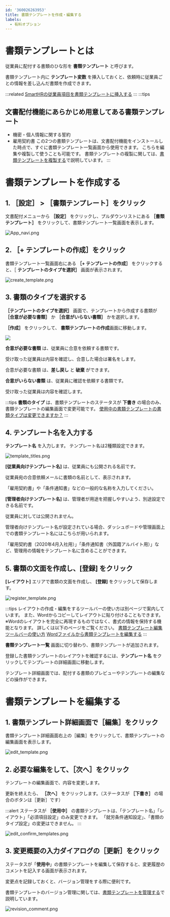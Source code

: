 ```yaml
---
id: '360026263953'
title: 書類テンプレートを作成・編集する
labels:
  - 有料オプション
---
```

# 書類テンプレートとは

従業員に配付する書類のひな形を **書類テンプレート** と呼びます。

書類テンプレート内に **テンプレート変数** を挿入しておくと、依頼時に従業員ごとの情報を差し込んだ書類を作成できます。

:::related
[SmartHRの従業員項目を書類テンプレートに挿入する](https://knowledge.smarthr.jp/hc/ja/articles/360036818773)
:::
:::tips
## 文書配付機能にあらかじめ用意してある書類テンプレート
- 機密・個人情報に関する誓約
- 雇用契約書
この2つの書類テンプレートは、文書配付機能をインストールした時点で、すぐに書類テンプレート一覧画面から使用できます。
こちらを編集や複製して使うことも可能です。
書類テンプレートの複製に関しては、[書類テンプレートを複製する](https://knowledge.smarthr.jp/hc/ja/articles/360026262193)で説明しています。
:::

# 書類テンプレートを作成する

## 1\. ［設定］ > ［書類テンプレート］をクリック

文書配付メニューから **［設定］** をクリックし、プルダウンリストにある **［書類テンプレート］** をクリックして、書類テンプレート一覧画面を表示します。

![App_navi.png](./App_navi.png)

## 2\. ［+ テンプレートの作成］をクリック

書類テンプレート一覧画面右にある **［+ テンプレートの作成］** をクリックすると、［ **テンプレートのタイプを選択］** 画面が表示されます。

![create_template.png](./create_template.png)

## 3\. 書類のタイプを選択する

 **［テンプレートのタイプを選択］** 画面で、テンプレートから作成する書類が  **［合意が必要な書類］** か  **［合意がいらない書類］** かを選択します。

 **［作成］** をクリックして、 **書類テンプレートの作成**画面に移動します。

![](./__________2021-06-04_19_32_10.png)

**合意が必要な書類** は、従業員に合意を依頼する書類です。

受け取った従業員は内容を確認し、合意した場合は署名をします。

合意が必要な書類 は、**差し戻し** と **破棄** ができます。

**合意がいらない書類** は、従業員に確認を依頼する書類です。

受け取った従業員は内容を確認します。

:::tips
**書類のタイプ** は、書類テンプレートのステータスが **下書き** の場合のみ、書類テンプレートの編集画面で変更可能です。
[使用中の書類テンプレートの書類タイプは変更できますか？](https://knowledge.smarthr.jp/hc/ja/articles/360056793673)
:::

## 4\. テンプレート名を入力する

**テンプレート名** を入力します。 テンプレート名は2種類設定できます。

![template_titles.png](./template_titles.png)

**\[従業員向けテンプレート名\]** は、従業員にも公開される名前です。

従業員宛の合意依頼メールに書類の名前として、表示されます。

「雇用契約書」や「条件通知書」などの一般的な名称を入力してください。

**\[管理者向けテンプレート名\]** は、管理者が用途を把握しやすいよう、別途設定できる名前です。

従業員に対しては公開されません。

管理者向けテンプレート名が設定されている場合、ダッシュボードや管理画面上での書類テンプレート名にはこちらが用いられます。

「雇用契約書（2020年4月入社用）」「条件通知書（外国籍アルバイト用）」など、管理用の情報をテンプレート名に含めることができます。

## 5\. 書類の文面を作成し、\[登録\] をクリック

**\[レイアウト\]** エリアで書類の文面を作成し、 **\[登録\]** をクリックして保存します。

![register_template.png](./register_template.png)

:::tips
レイアウトの作成・編集をするツールバーの使い方は別ページで案内しています。
また、Wordからコピーしてレイアウトに貼り付けることもできます。
※Wordのレイアウトを完全に再現するものではなく、書式の情報を保持する機能となります。
詳しくは以下のページをご覧ください。
[書類テンプレート編集ツールバーの使い方](https://knowledge.smarthr.jp/hc/ja/articles/360050625734)
[Wordファイルから書類テンプレートを編集する](https://knowledge.smarthr.jp/hc/ja/articles/360036953313)
:::

**書類テンプレート一覧** 画面に切り替わり、書類テンプレートが追加されます。

登録した書類テンプレートのレイアウトを確認するには、**テンプレート名** をクリックしてテンプレートの詳細画面に移動します。

テンプレート詳細画面では、配付する書類のプレビューやテンプレートの編集などの操作ができます。

# 書類テンプレートを編集する

## 1\. 書類テンプレート詳細画面で［編集］をクリック

書類テンプレート詳細画面右上の［編集］をクリックして、書類テンプレートの編集画面を表示します。

![edit_template.png](./edit_template.png)

## 2\. 必要な編集をして、［次へ］をクリック

テンプレートの編集画面で、内容を変更します。

更新を終えたら、 **［次へ］** をクリックします。（ステータスが **［下書き］** の場合のボタンは［更新］です）

:::alert
ステータスが **［使用中］** の書類テンプレートは、「テンプレート名」「レイアウト」「必須項目設定」のみ変更できます。
「就労条件通知設定」、「書類のタイプ設定」の変更はできません。
:::

![edit_confirm_templates.png](./edit_confirm_templates.png)

## 3\. 変更概要の入力ダイアログの［更新］をクリック

ステータスが「**使用中**」の書類テンプレートを編集して保存すると、変更履歴のコメントを記入する画面が表示されます。

変更点を記録しておくと、バージョン管理をする際に便利です。

書類テンプレートのバージョン管理に関しては、[書類テンプレートを管理する](https://knowledge.smarthr.jp/hc/ja/articles/360026104474)で説明しています。

![revision_comment.png](./revision_comment.png)
